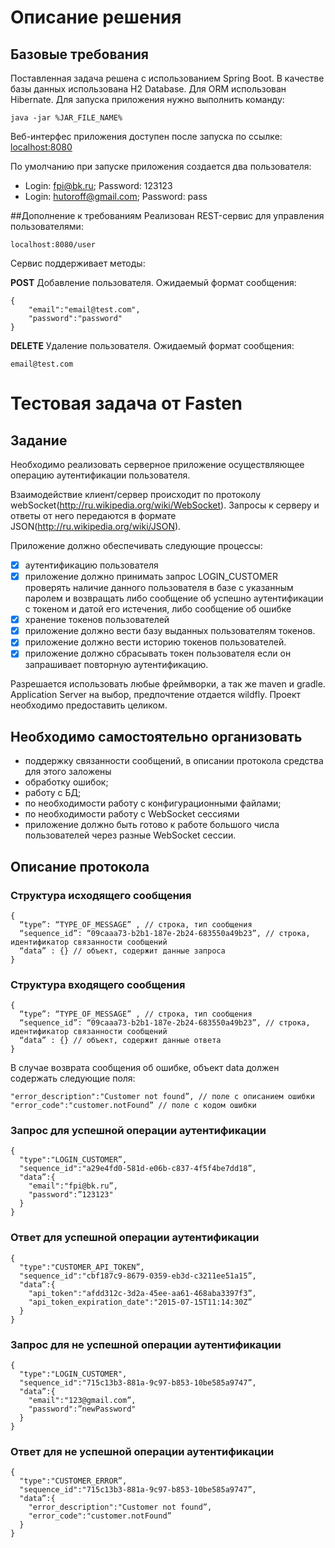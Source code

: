 # Описание решения
## Базовые требования
Поставленная задача решена с использованием Spring Boot. В качестве базы данных использована H2 Database. Для ORM использован Hibernate.
Для запуска приложения нужно выполнить команду:

    java -jar %JAR_FILE_NAME%
    
Веб-интерфес приложения доступен после запуска по ссылке:
[localhost:8080](http://localhost:8080/)

По умолчанию при запуске приложения создается два пользователя:
* Login: fpi@bk.ru; Password: 123123
* Login: hutoroff@gmail.com; Password: pass

##Дополнение к требованиям
Реализован REST-сервис для управления пользователями:

    localhost:8080/user

Сервис поддерживает методы:

**POST** Добавление пользователя. Ожидаемый формат сообщения:

    {
        "email":"email@test.com",
        "password":"password"
    }
    
**DELETE** Удаление пользователя. Ожидаемый формат сообщения:

    email@test.com

# Тестовая задача от Fasten
## Задание
Необходимо реализовать серверное приложение  осуществляющее операцию аутентификации пользователя.

Взаимодействие клиент/сервер происходит по протоколу webSocket(http://ru.wikipedia.org/wiki/WebSocket). Запросы к серверу и ответы от него передаются в формате JSON(http://ru.wikipedia.org/wiki/JSON). 

Приложение должно обеспечивать следующие процессы:
- [x] аутентификацию пользователя
- [x] приложение должно принимать запрос LOGIN_CUSTOMER проверять наличие данного пользователя в базе с указанным паролем и возвращать либо сообщение об успешно аутентификации с токеном и датой его истечения, либо сообщение об ошибке
- [x] хранение токенов пользователей 
- [x] приложение должно вести базу выданных пользователям токенов.
- [x] приложение должно вести историю токенов пользователей.
- [x] приложение должно сбрасывать токен пользователя если он запрашивает повторную аутентификацию.

Разрешается использовать любые фреймворки, а так же maven и gradle.
Application Server на выбор, предпочтение отдается wildfly.
Проект необходимо предоставить целиком.

## Необходимо самостоятельно организовать
* поддержку связанности сообщений, в описании протокола средства для этого заложены
* обработку ошибок;
* работу с БД;
* по необходимости работу с конфигурационными файлами;
* по необходимости работу с WebSocket сессиями
* приложение должно быть готово к работе большого числа пользователей через разные WebSocket сессии.

## Описание протокола
### Структура исходящего сообщения

    { 
      “type”: “TYPE_OF_MESSAGE” , // строка, тип сообщения
      “sequence_id”: “09caaa73-b2b1-187e-2b24-683550a49b23”, // строка, идентификатор связанности сообщений
      “data” : {} // объект, содержит данные запроса
    }


### Структура входящего сообщения
    { 
      “type”: “TYPE_OF_MESSAGE” , // строка, тип сообщения
      “sequence_id”: “09caaa73-b2b1-187e-2b24-683550a49b23”, // строка, идентификатор связанности сообщений
      “data” : {} // объект, содержит данные ответа
    }

В случае возврата сообщения об ошибке, объект data должен содержать следующие поля:

    "error_description":"Customer not found”, // поле с описанием ошибки
    "error_code":"customer.notFound” // поле с кодом ошибки

### Запрос для успешной операции аутентификации
    {
      "type":"LOGIN_CUSTOMER”,
      "sequence_id":"a29e4fd0-581d-e06b-c837-4f5f4be7dd18”,
      "data”:{
        "email":"fpi@bk.ru”,
        "password":”123123"
      }
    }

### Ответ для успешной операции аутентификации
    {
      "type":"CUSTOMER_API_TOKEN”,
      "sequence_id":"cbf187c9-8679-0359-eb3d-c3211ee51a15”,
      "data”:{
        "api_token":"afdd312c-3d2a-45ee-aa61-468aba3397f3”,
        "api_token_expiration_date":"2015-07-15T11:14:30Z”
      }
    }

### Запрос для не успешной операции аутентификации
    {
      "type":"LOGIN_CUSTOMER",
      "sequence_id":"715c13b3-881a-9c97-b853-10be585a9747”,
      "data”:{
        "email":"123@gmail.com”,
        "password":”newPassword"
      }
    }

### Ответ для не успешной операции аутентификации
    {
      "type":"CUSTOMER_ERROR”,
      "sequence_id":"715c13b3-881a-9c97-b853-10be585a9747”,
      "data”:{
        "error_description":"Customer not found”,
        "error_code":"customer.notFound”
      }
    }
